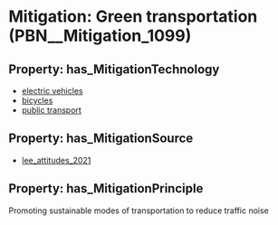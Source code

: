 # Mitigation: __Green transportation__ (PBN__Mitigation_1099)

## Property: has_MitigationTechnology

* [electric vehicles](../Technology/PBN__Technology_356)
* [bicycles](../Technology/PBN__Technology_3147)
* [public transport](../Technology/PBN__Technology_3647)

## Property: has_MitigationSource

* [lee_attitudes_2021](../Article/PBN__Article_247)

## Property: has_MitigationPrinciple

Promoting sustainable modes of transportation to reduce traffic noise

